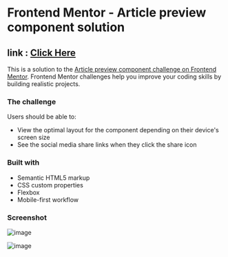 # Frontend Mentor - Article preview component solution

## link : [Click Here](srjuchenko.github.io/article-preview-component-master/)

This is a solution to the [Article preview component challenge on Frontend Mentor](https://www.frontendmentor.io/challenges/article-preview-component-dYBN_pYFT). Frontend Mentor challenges help you improve your coding skills by building realistic projects. 

### The challenge

Users should be able to:

- View the optimal layout for the component depending on their device's screen size
- See the social media share links when they click the share icon

### Built with

- Semantic HTML5 markup
- CSS custom properties
- Flexbox
- Mobile-first workflow

### Screenshot

![image](https://user-images.githubusercontent.com/76474133/216113178-d20e8e58-4f6e-485d-ad03-16169789196c.png)

![image](https://user-images.githubusercontent.com/76474133/216113211-e9485a5e-8b16-4993-9b4f-384c63598e7b.png)

